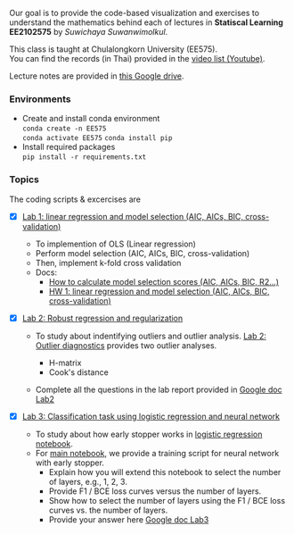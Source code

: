  Our goal is to provide the code-based visualization and exercises to understand the mathematics behind each of lectures in **Statiscal Learning EE2102575** by *Suwichaya Suwanwimolkul*.


This class is taught at Chulalongkorn University (EE575).  
You can find the records (in Thai) provided in the [video list (Youtube)](https://www.youtube.com/playlist?list=PLYrwEv08Hccg2POIP2l7e99xM9DzHDrS9). 

Lecture notes are provided in [this Google drive](https://drive.google.com/drive/folders/19ORjfJ2XGgyTfBRMBhfc8811DtU6S0M4?usp=sharing).
 


### Environments

- Create and install conda environment \
  `conda create -n EE575`  
  `conda activate EE575` 
  `conda install pip`
- Install required packages \
  `pip install -r requirements.txt`  

### Topics

The coding scripts & excercises are 

- [x] [Lab 1: linear regression and model selection (AIC, AICs, BIC, cross-validation)](Lab1/readme.md) 

  - To implemention of OLS (Linear regression)
  - Perform model selection (AIC, AICs, BIC, cross-validation)
  - Then, implement k-fold cross validation
  - Docs:     
    - [How to calculate model selection scores (AIC, AICs, BIC, R2...)](Lab1/model_selection.ipynb)  
    - [HW 1: linear regression and model selection (AIC, AICs, BIC, cross-validation)](Lab1/main.ipynb) 
    

- [x] [Lab 2: Robust regression and regularization](Lab2/readme.md) 

  - To study about indentifying outliers and outlier analysis. [Lab 2: Outlier diagnostics](Lab2/outlier_diagnostics.ipynb)  provides two outlier analyses.

    - H-matrix    
    - Cook's distance  

  - Complete all the questions in the lab report provided in [Google doc Lab2](https://docs.google.com/document/d/1-dJQiSUfh7xgOnS_mmyO56fu2aH97bs2UKa3ktmkDko/edit?usp=sharing)


- [x] [Lab 3: Classification task using logistic regression and neural network](Lab3/readme.md)  
 
  - To study about how early stopper works in [logistic regression notebook](logistic_regression.ipynb).     
  - For [main notebook](Lab3/main.ipynb), we provide a training script for neural network with early stopper.    
      - Explain how you will extend this notebook to select the number of layers, e.g., 1, 2, 3.     
      - Provide F1 / BCE loss curves versus the number of layers. 
      - Show how to select the number of layers using the F1 / BCE loss curves vs. the number of layers.    
      - Provide your answer here [Google doc Lab3](https://docs.google.com/document/d/1Yd3etwo5Di_udjXMxGutus34x6QzpV8Q-hruVncHNnY/edit?usp=sharing)

 